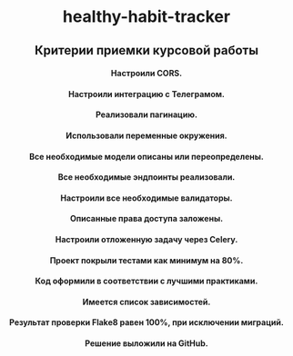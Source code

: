 <h1 align="center"> healthy-habit-tracker
<h2 align="center">Критерии приемки курсовой работы

<h4 align="center">Настроили CORS.
<h4 align="center">Настроили интеграцию с Телеграмом.
    <h4 align="center">Реализовали пагинацию.
    <h4 align="center">Использовали переменные окружения.
    <h4 align="center">Все необходимые модели описаны или переопределены.
    <h4 align="center">Все необходимые эндпоинты реализовали.
    <h4 align="center">Настроили все необходимые валидаторы.
    <h4 align="center">Описанные права доступа заложены.
    <h4 align="center">Настроили отложенную задачу через Celery.
    <h4 align="center">Проект покрыли тестами как минимум на 80%.
    <h4 align="center">Код оформили в соответствии с лучшими практиками.
    <h4 align="center">Имеется список зависимостей.
    <h4 align="center">Результат проверки Flake8 равен 100%, при исключении миграций.
    <h4 align="center">Решение выложили на GitHub.
